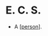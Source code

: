 # E. C. S.

- A [[person]].


[//begin]: # "Autogenerated link references for markdown compatibility"
[person]: person "Person"
[//end]: # "Autogenerated link references"